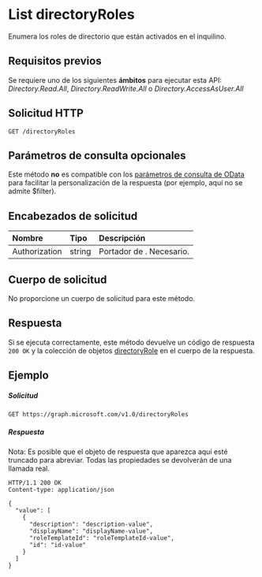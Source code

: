 # <a name="list-directoryroles"></a>List directoryRoles

Enumera los roles de directorio que están activados en el inquilino.
## <a name="prerequisites"></a>Requisitos previos
Se requiere uno de los siguientes **ámbitos** para ejecutar esta API: *Directory.Read.All*, *Directory.ReadWrite.All* o *Directory.AccessAsUser.All*
## <a name="http-request"></a>Solicitud HTTP
<!-- { "blockType": "ignored" } -->
```http
GET /directoryRoles
```
## <a name="optional-query-parameters"></a>Parámetros de consulta opcionales
Este método **no** es compatible con los [parámetros de consulta de OData](http://developer.microsoft.com/en-us/graph/docs/overview/query_parameters) para facilitar la personalización de la respuesta (por ejemplo, aquí no se admite $filter).

## <a name="request-headers"></a>Encabezados de solicitud
| Nombre       | Tipo | Descripción|
|:-----------|:------|:----------|
| Authorization  | string  | Portador de <token>. Necesario. |

## <a name="request-body"></a>Cuerpo de solicitud
No proporcione un cuerpo de solicitud para este método.
## <a name="response"></a>Respuesta
Si se ejecuta correctamente, este método devuelve un código de respuesta `200 OK` y la colección de objetos [directoryRole](../resources/directoryrole.md) en el cuerpo de la respuesta.
## <a name="example"></a>Ejemplo
##### <a name="request"></a>Solicitud

<!-- {
  "blockType": "request",
  "name": "get_directoryroles"
}-->
```http
GET https://graph.microsoft.com/v1.0/directoryRoles
```
##### <a name="response"></a>Respuesta
Nota: Es posible que el objeto de respuesta que aparezca aquí esté truncado para abreviar. Todas las propiedades se devolverán de una llamada real.
<!-- {
  "blockType": "response",
  "truncated": true,
  "@odata.type": "microsoft.graph.directoryRole",
  "isCollection": true
} -->
```http
HTTP/1.1 200 OK
Content-type: application/json

{
  "value": [
    {
      "description": "description-value",
      "displayName": "displayName-value",
      "roleTemplateId": "roleTemplateId-value",
      "id": "id-value"
    }
  ]
}
```

<!-- uuid: 8fcb5dbc-d5aa-4681-8e31-b001d5168d79
2015-10-25 14:57:30 UTC -->
<!-- {
  "type": "#page.annotation",
  "description": "List directoryRoles",
  "keywords": "",
  "section": "documentation",
  "tocPath": ""
}-->
